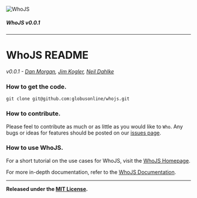 
![WhoJS](http://i.imgur.com/YapJIJk.png "An automated web user.")

##### WhoJS v0.0.1

---

# WhoJS README
_v0.0.1 - [Dan Morgan](https://www.twitter.com/thatdanmorgan), [Jim Kogler](https://www.twitter.com/koglerjs), [Neil Dahlke](https://www.twitter.com/neildahlke)_

### How to get the code.

```
git clone git@github.com:globusonline/whojs.git
```

### How to contribute.
Please feel to contribute as much or as little as you would like to `Who`. Any bugs or ideas for features should be posted on our [issues page](https://github.com/globusonline/whojs/issues).

### How to use WhoJS.
For a short tutorial on the use cases for WhoJS, visit the [WhoJS Homepage](http://globusonline.github.io/whojs/).

For more in-depth documentation, refer to the [WhoJS Documentation](https://github.com/globusonline/whojs/blob/master/DOCS.md).

---

**Released under the [MIT License](https://github.com/globusonline/whojs/blob/master/LICENSE.md).**